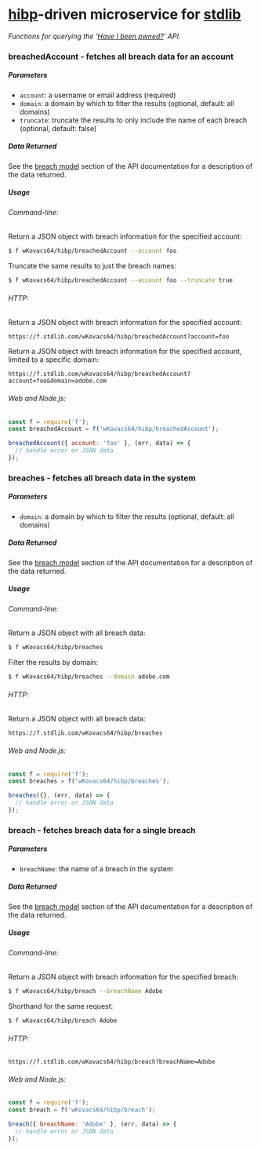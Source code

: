 # [hibp][hibp]-driven microservice for [stdlib][stdlib]

*Functions for querying the '[Have I been pwned?][haveibeenpwned]' API.*

### breachedAccount - fetches all breach data for an account

##### Parameters

* `account`: a username or email address (required)
* `domain`: a domain by which to filter the results (optional, default: all domains)
* `truncate`: truncate the results to only include the name of each breach (optional, default: false)

##### Data Returned

See the [breach model][apibreachmodel] section of the API documentation for a
description of the data returned.

##### Usage

###### Command-line:

Return a JSON object with breach information for the specified account:

```bash
$ f wKovacs64/hibp/breachedAccount --account foo
```

Truncate the same results to just the breach names:

```bash
$ f wKovacs64/hibp/breachedAccount --account foo --truncate true
```

###### HTTP:

Return a JSON object with breach information for the specified account:

```http
https://f.stdlib.com/wKovacs64/hibp/breachedAccount?account=foo
```

Return a JSON object with breach information for the specified account, limited
to a specific domain:

```http
https://f.stdlib.com/wKovacs64/hibp/breachedAccount?account=foo&domain=adobe.com
```

###### Web and Node.js:

```js
const f = require('f');
const breachedAccount = f('wKovacs64/hibp/breachedAccount');

breachedAccount({ account: 'foo' }, (err, data) => {
  // handle error or JSON data
});
```

### breaches - fetches all breach data in the system

##### Parameters

* `domain`: a domain by which to filter the results (optional, default: all domains)

##### Data Returned

See the [breach model][apibreachmodel] section of the API documentation for a
description of the data returned.

##### Usage

###### Command-line:

Return a JSON object with all breach data:

```bash
$ f wKovacs64/hibp/breaches
```

Filter the results by domain:

```bash
$ f wKovacs64/hibp/breaches --domain adobe.com
```

###### HTTP:

Return a JSON object with all breach data:

```http
https://f.stdlib.com/wKovacs64/hibp/breaches
```

###### Web and Node.js:

```js
const f = require('f');
const breaches = f('wKovacs64/hibp/breaches');

breaches({}, (err, data) => {
  // handle error or JSON data
});
```

### breach - fetches breach data for a single breach

##### Parameters

* `breachName`: the name of a breach in the system

##### Data Returned

See the [breach model][apibreachmodel] section of the API documentation for a
description of the data returned.

##### Usage

###### Command-line:

Return a JSON object with breach information for the specified breach:

```bash
$ f wKovacs64/hibp/breach --breachName Adobe
```

Shorthand for the same request:

```bash
$ f wKovacs64/hibp/breach Adobe
```

###### HTTP:

```http
https://f.stdlib.com/wKovacs64/hibp/breach?breachName=Adobe
```

###### Web and Node.js:

```js
const f = require('f');
const breach = f('wKovacs64/hibp/breach');

breach({ breachName: 'Adobe' }, (err, data) => {
  // handle error or JSON data
});
```

[hibp]: https://github.com/wKovacs64/hibp
[stdlib]: https://stdlib.com
[haveibeenpwned]: https://haveibeenpwned.com
[apibreachmodel]: https://haveibeenpwned.com/api/v2#BreachModel
